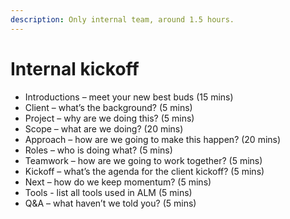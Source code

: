 ```yaml
---
description: Only internal team, around 1.5 hours.
---
```


# Internal kickoff

* Introductions – meet your new best buds (15 mins)
* Client – what’s the background? (5 mins)
* Project – why are we doing this? (5 mins)
* Scope – what are we doing? (20 mins)
* Approach – how are we going to make this happen? (20 mins)
* Roles – who is doing what? (5 mins)
* Teamwork – how are we going to work together? (5 mins)
* Kickoff – what’s the agenda for the client kickoff? (5 mins)
* Next – how do we keep momentum? (5 mins)
* Tools - list all tools used in ALM (5 mins)
* Q\&A – what haven’t we told you? (5 mins)
